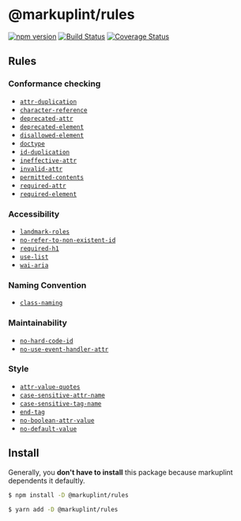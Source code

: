 # @markuplint/rules

[![npm version](https://badge.fury.io/js/%40markuplint%2Frules.svg)](https://www.npmjs.com/package/@markuplint/rules)
[![Build Status](https://travis-ci.org/markuplint/markuplint.svg?branch=main)](https://travis-ci.org/markuplint/markuplint)
[![Coverage Status](https://coveralls.io/repos/github/markuplint/markuplint/badge.svg?branch=main)](https://coveralls.io/github/markuplint/markuplint?branch=main)

## Rules

### Conformance checking

- [`attr-duplication`](./src/attr-duplication)
- [`character-reference`](./src/character-reference)
- [`deprecated-attr`](./src/deprecated-attr)
- [`deprecated-element`](./src/deprecated-element)
- [`disallowed-element`](./src/disallowed-element)
- [`doctype`](./src/doctype)
- [`id-duplication`](./src/id-duplication)
- [`ineffective-attr`](./src/ineffective-attr)
- [`invalid-attr`](./src/invalid-attr)
- [`permitted-contents`](./src/permitted-contents)
- [`required-attr`](./src/required-attr)
- [`required-element`](./src/required-element)

### Accessibility

- [`landmark-roles`](./src/landmark-roles)
- [`no-refer-to-non-existent-id`](./src/no-refer-to-non-existent-id)
- [`required-h1`](./src/required-h1)
- [`use-list`](./src/use-list)
- [`wai-aria`](./src/wai-aria)

### Naming Convention

- [`class-naming`](./src/class-naming)

### Maintainability

- [`no-hard-code-id`](./src/no-hard-code-id)
- [`no-use-event-handler-attr`](./src/no-use-event-handler-attr)

### Style

- [`attr-value-quotes`](./src/attr-value-quotes)
- [`case-sensitive-attr-name`](./src/case-sensitive-attr-name)
- [`case-sensitive-tag-name`](./src/case-sensitive-tag-name)
- [`end-tag`](./src/end-tag)
- [`no-boolean-attr-value`](./src/no-boolean-attr-value)
- [`no-default-value`](./src/no-default-value)

## Install

Generally, you **don't have to install** this package because markuplint dependents it defaultly.

```sh
$ npm install -D @markuplint/rules

$ yarn add -D @markuplint/rules
```
